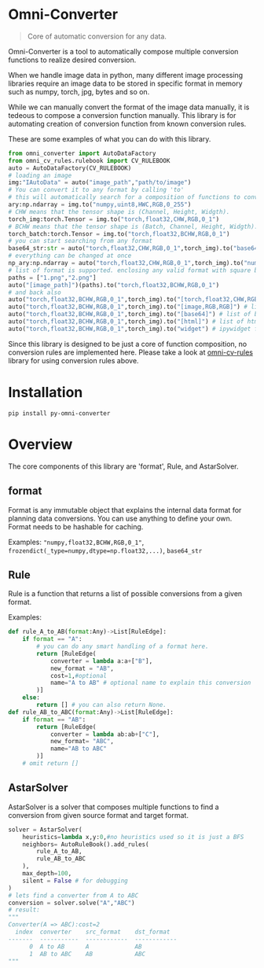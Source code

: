 # Omni-Converter
> Core of automatic conversion for any data.

Omni-Converter is a tool to automatically compose multiple conversion functions to realize desired conversion.

When we handle image data in python, many different image processing libraries require an image data to be stored in specific format in memory such as numpy, torch, jpg, bytes and so on.

While we can manually convert the format of the image data manually, it is tedeous to compose a conversion function manually.
This library is for automating creation of conversion function from known conversion rules.

These are some examples of what you can do with this library.
```python
from omni_converter import AutoDataFactory
from omni_cv_rules.rulebook import CV_RULEBOOK
auto = AutoDataFactory(CV_RULEBOOK)
# loading an image
img:"IAutoData" = auto("image_path","path/to/image")
# You can convert it to any format by calling 'to'
# this will automatically search for a composition of functions to convert 'image_path' into numpy array.
ary:np.ndarray = img.to("numpy,uint8,HWC,RGB,0_255")
# CHW means that the tensor shape is (Channel, Height, Widgth).
torch_img:torch.Tensor = img.to("torch,float32,CHW,RGB,0_1")
# BCHW means that the tensor shape is (Batch, Channel, Height, Widgth).
torch_batch:torch.Tensor = img.to("torch,float32,BCHW,RGB,0_1")
# you can start searching from any format
base64_str:str = auto("torch,float32,CHW,RGB,0_1",torch_img).to("base64")
# everything can be changed at once
np_ary:np.ndarray = auto("torch,float32,CHW,RGB,0_1",torch_img).to("numpy,float64,BHWC,BGR,0_1")
# list of format is supported. enclosing any valid format with square bracket means that the data is list of that format. 
paths = ["1.png","2.png"]
auto("[image_path]")(paths).to("torch,float32,BCHW,RGB,0_1")
# and back also
auto("torch,float32,BCHW,RGB,0_1",torch_img).to("[torch,float32,CHW,RGB,0_1]") # list of torch array from a batch!
auto("torch,float32,BCHW,RGB,0_1",torch_img).to("[image,RGB,RGB]") # list of PIL.Image.Image!
auto("torch,float32,BCHW,RGB,0_1",torch_img).to("[base64]") # list of base64
auto("torch,float32,BCHW,RGB,0_1",torch_img).to("[html]") # list of html text
auto("torch,float32,BCHW,RGB,0_1",torch_img).to("widget") # ipywidget for displaying in notebook
```

Since this library is designed to be just a core of function composition, no conversion rules are implemented here.
Please take a look at [omni-cv-rules](https://github.com/proboscis/omni-cv-rules) library for using conversion rules above.

# Installation
`pip install py-omni-converter`

# Overview
The core components of this library are 'format', Rule, and AstarSolver.

## format
Format is any immutable object that explains the internal data format for planning data conversions.
You can use anything to define your own.
Format needs to be hashable for caching.

Examples: `"numpy,float32,BCHW,RGB,0_1"`, `frozendict(_type=numpy,dtype=np.float32,...)`, `base64_str`

## Rule
Rule is a function that returns a list of possible conversions from a given format.

Examples:
```python
def rule_A_to_AB(format:Any)->List[RuleEdge]:
    if format == "A":
        # you can do any smart handling of a format here.
        return [RuleEdge(
            converter = lambda a:a+["B"],
            new_format = "AB",
            cost=1,#optional
            name="A to AB" # optional name to explain this conversion
        )]
    else:
        return [] # you can also return None.
def rule_AB_to_ABC(format:Any)->List[RuleEdge]:
    if format == "AB":
        return [RuleEdge(
            converter = lambda ab:ab+["C"],
            new_format= "ABC",
            name="AB to ABC"
        )]
    # omit return []
```

## AstarSolver
AstarSolver is a solver that composes multiple functions to find a conversion from given source format and target format.
```python
solver = AstarSolver(
    heuristics=lambda x,y:0,#no heuristics used so it is just a BFS
    neighbors= AutoRuleBook().add_rules(
        rule_A_to_AB,
        rule_AB_to_ABC
    ),
    max_depth=100,
    silent = False # for debugging
)
# lets find a converter from A to ABC
conversion = solver.solve("A","ABC")
# result:
"""
Converter(A => ABC):cost=2
  index  converter    src_format    dst_format
-------  -----------  ------------  ------------
      0  A to AB      A             AB
      1  AB to ABC    AB            ABC
"""
```

